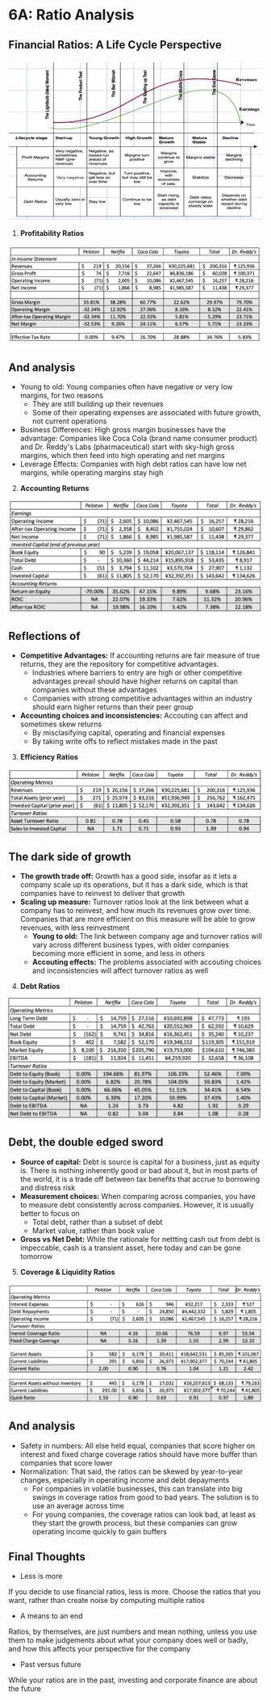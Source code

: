 # 6A: Ratio Analysis

## Financial Ratios: A Life Cycle Perspective

![image](media/Accounting-for-Finance_6A-Ratio-Analysis-image1.jpg)

1. **Profitability Ratios**

![image](media/Accounting-for-Finance_6A-Ratio-Analysis-image2.jpg)

## And analysis

- Young to old: Young companies often have negative or very low margins, for two reasons
  - They are still building up their revenues
  - Some of their operating expenses are associated with future growth, not current operations
- Business Differences: High gross margin businesses have the advantage: Companies like Coca Cola (brand name consumer product) and Dr. Reddy's Labs (pharmaceutical) start with sky-high gross margins, which then feed into high operating and net margins
- Leverage Effects: Companies with high debt ratios can have low net margins, while operating margins stay high

2. **Accounting Returns**

![image](media/Accounting-for-Finance_6A-Ratio-Analysis-image3.jpg)

## Reflections of

- **Competitive Advantages:** If accounting returns are fair measure of true returns, they are the repository for competitive advantages.
  - Industries where barriers to entry are high or other competitive advantages prevail should have higher returns on capital than companies without these advantages
  - Companies with strong competitive advantages within an industry should earn higher returns than their peer group
- **Accounting choices and inconsistencies:** Accouting can affect and sometimes skew returns
  - By misclasifying capital, operating and financial expenses
  - By taking write offs to reflect mistakes made in the past

3. **Efficiency Ratios**

![image](media/Accounting-for-Finance_6A-Ratio-Analysis-image4.jpg)

## The dark side of growth

- **The growth trade off:** Growth has a good side, insofar as it lets a company scale up its operations, but it has a dark side, which is that companies have to reinvest to deliver that growth
- **Scaling up measure:** Turnover ratios look at the link between what a company has to reinvest, and how much its revenues grow over time. Companies that are more efficient on this measure will be able to grow revenues, with less reinvestment
  - **Young to old:** The link between company age and turnover ratios will vary across different business types, with older companies becoming more efficient in some, and less in others
  - **Accouting effects:** The problems associated with accouting choices and inconsistencies will affect turnover ratios as well

4. **Debt Ratios**

![image](media/Accounting-for-Finance_6A-Ratio-Analysis-image5.jpg)

## Debt, the double edged sword

- **Source of capital:** Debt is source is capital for a business, just as equity is. There is nothing inherently good or bad about it, but in most parts of the world, it is a trade off between tax benefits that accrue to borrowing and distress risk
- **Measurement choices:** When comparing across companies, you have to measure debt consistently across companies. However, it is usually better to focus on
  - Total debt, rather than a subset of debt
  - Market value, rather than book value
- **Gross vs Net Debt:** While the rationale for nettting cash out from debt is impeccable, cash is a transient asset, here today and can be gone tomorrow

5. **Coverage & Liquidity Ratios**

![image](media/Accounting-for-Finance_6A-Ratio-Analysis-image6.jpg)

## And analysis

- Safety in numbers: All else held equal, companies that score higher on interest and fixed charge coverage ratios should have more buffer than companies that score lower
- Normalization: That said, the ratios can be skewed by year-to-year changes, especially in operating income and debt depayments
  - For companies in volatile businesses, this can translate into big swings in coverage ratios from good to bad years. The solution is to use an average across time
  - For young companies, the coverage ratios can look bad, at least as they start the growth process, but these companies can grow operating income quickly to gain buffers

## Final Thoughts

- Less is more

If you decide to use financial ratios, less is more. Choose the ratios that you want, rather than create noise by computing multiple ratios

- A means to an end

Ratios, by themselves, are just numbers and mean nothing, unless you use them to make judgements about what your company does well or badly, and how this affects your perspective for the company

- Past versus future

While your ratios are in the past, investing and corporate finance are about the future
